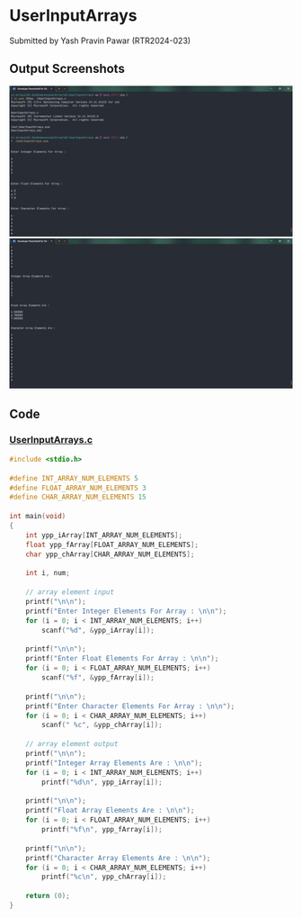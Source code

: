 # UserInputArrays

Submitted by Yash Pravin Pawar (RTR2024-023)

## Output Screenshots
![01-Output.png](./02-Screenshots/01-Output.png)
![02-Output.png](./02-Screenshots/02-Output.png)

## Code
### [UserInputArrays.c](./01-Code/UserInputArrays.c)
```c
#include <stdio.h>

#define INT_ARRAY_NUM_ELEMENTS 5
#define FLOAT_ARRAY_NUM_ELEMENTS 3
#define CHAR_ARRAY_NUM_ELEMENTS 15

int main(void)
{
    int ypp_iArray[INT_ARRAY_NUM_ELEMENTS];
    float ypp_fArray[FLOAT_ARRAY_NUM_ELEMENTS];
    char ypp_chArray[CHAR_ARRAY_NUM_ELEMENTS];

    int i, num;

    // array element input
    printf("\n\n");
    printf("Enter Integer Elements For Array : \n\n");
    for (i = 0; i < INT_ARRAY_NUM_ELEMENTS; i++)
        scanf("%d", &ypp_iArray[i]);
    
    printf("\n\n");
    printf("Enter Float Elements For Array : \n\n");
    for (i = 0; i < FLOAT_ARRAY_NUM_ELEMENTS; i++)
        scanf("%f", &ypp_fArray[i]);

    printf("\n\n");
    printf("Enter Character Elements For Array : \n\n");
    for (i = 0; i < CHAR_ARRAY_NUM_ELEMENTS; i++)
        scanf(" %c", &ypp_chArray[i]);

    // array element output
    printf("\n\n");
    printf("Integer Array Elements Are : \n\n");
    for (i = 0; i < INT_ARRAY_NUM_ELEMENTS; i++)
        printf("%d\n", ypp_iArray[i]);

    printf("\n\n");
    printf("Float Array Elements Are : \n\n");
    for (i = 0; i < FLOAT_ARRAY_NUM_ELEMENTS; i++)
        printf("%f\n", ypp_fArray[i]);

    printf("\n\n");
    printf("Character Array Elements Are : \n\n");
    for (i = 0; i < CHAR_ARRAY_NUM_ELEMENTS; i++)
        printf("%c\n", ypp_chArray[i]);

    return (0);
}

```
